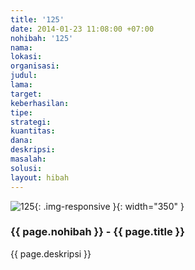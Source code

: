 ```yaml
---
title: '125'
date: 2014-01-23 11:08:00 +07:00
nohibah: '125'
nama:
lokasi:
organisasi:
judul:
lama:
target:
keberhasilan:
tipe:
strategi:
kuantitas:
dana:
deskripsi:
masalah:
solusi:
layout: hibah
---
```


![125](/static/img/hibahcms/125.png){: .img-responsive }{: width="350" }

### {{ page.nohibah }} - {{ page.title }}

{{ page.deskripsi }}
